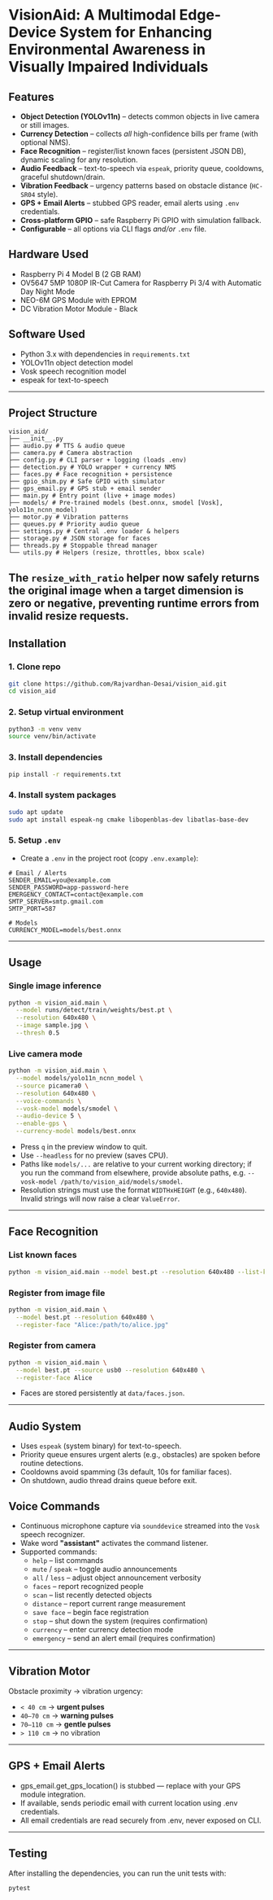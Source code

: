 # VisionAid: A Multimodal Edge-Device System for Enhancing Environmental Awareness in Visually Impaired Individuals

 ## Features

- **Object Detection (YOLOv11n)** – detects common objects in live camera or still images.
- **Currency Detection** – collects *all* high-confidence bills per frame (with optional NMS).
- **Face Recognition** – register/list known faces (persistent JSON DB), dynamic scaling for any resolution.
- **Audio Feedback** – text-to-speech via `espeak`, priority queue, cooldowns, graceful shutdown/drain.
- **Vibration Feedback** – urgency patterns based on obstacle distance (`HC-SR04` style).
- **GPS + Email Alerts** – stubbed GPS reader, email alerts using `.env` credentials.
- **Cross-platform GPIO** – safe Raspberry Pi GPIO with simulation fallback.
- **Configurable** – all options via CLI flags *and/or* `.env` file.

## Hardware Used

- Raspberry Pi 4 Model B (2 GB RAM)
- OV5647 5MP 1080P IR-Cut Camera for Raspberry Pi 3/4 with Automatic Day Night Mode
- NEO-6M GPS Module with EPROM
- DC Vibration Motor Module - Black

## Software Used

- Python 3.x with dependencies in `requirements.txt`
- YOLOv11n object detection model
- Vosk speech recognition model
- espeak for text-to-speech

---

## Project Structure
```
vision_aid/
├── __init__.py
├── audio.py # TTS & audio queue
├── camera.py # Camera abstraction
├── config.py # CLI parser + logging (loads .env)
├── detection.py # YOLO wrapper + currency NMS
├── faces.py # Face recognition + persistence
├── gpio_shim.py # Safe GPIO with simulator
├── gps_email.py # GPS stub + email sender
├── main.py # Entry point (live + image modes)
├── models/ # Pre-trained models (best.onnx, smodel [Vosk], yolo11n_ncnn_model)
├── motor.py # Vibration patterns
├── queues.py # Priority audio queue
├── settings.py # Central .env loader & helpers
├── storage.py # JSON storage for faces
├── threads.py # Stoppable thread manager
└── utils.py # Helpers (resize, throttles, bbox scale)
```

The `resize_with_ratio` helper now safely returns the original image when a
target dimension is zero or negative, preventing runtime errors from invalid
resize requests.
---

## Installation

### 1. Clone repo
```bash
git clone https://github.com/Rajvardhan-Desai/vision_aid.git
cd vision_aid
```
### 2. Setup virtual environment
```bash
python3 -m venv venv
source venv/bin/activate
```
### 3. Install dependencies
```bash
pip install -r requirements.txt
```
### 4. Install system packages
```bash
sudo apt update
sudo apt install espeak-ng cmake libopenblas-dev libatlas-base-dev
```
### 5. Setup `.env`
- Create a `.env` in the project root (copy `.env.example`):
```env
# Email / Alerts
SENDER_EMAIL=you@example.com
SENDER_PASSWORD=app-password-here
EMERGENCY_CONTACT=contact@example.com
SMTP_SERVER=smtp.gmail.com
SMTP_PORT=587

# Models
CURRENCY_MODEL=models/best.onnx
```
--- 

## Usage
### Single image inference
```bash
python -m vision_aid.main \
  --model runs/detect/train/weights/best.pt \
  --resolution 640x480 \
  --image sample.jpg \
  --thresh 0.5
```
### Live camera mode
```bash
python -m vision_aid.main \
  --model models/yolo11n_ncnn_model \
  --source picamera0 \
  --resolution 640x480 \
  --voice-commands \
  --vosk-model models/smodel \
  --audio-device 5 \
  --enable-gps \
  --currency-model models/best.onnx

```

-  Press `q` in the preview window to quit.
-  Use `--headless` for no preview (saves CPU).
-  Paths like `models/...` are relative to your current working directory;
   if you run the command from elsewhere, provide absolute paths, e.g.
   `--vosk-model /path/to/vision_aid/models/smodel`.
-  Resolution strings must use the format `WIDTHxHEIGHT` (e.g., `640x480`).
   Invalid strings will now raise a clear `ValueError`.

---

## Face Recognition

### List known faces
```bash
python -m vision_aid.main --model best.pt --resolution 640x480 --list-known-faces
```
### Register from image file
```bash
python -m vision_aid.main \
  --model best.pt --resolution 640x480 \
  --register-face "Alice:/path/to/alice.jpg"
```
### Register from camera
```bash
python -m vision_aid.main \
  --model best.pt --source usb0 --resolution 640x480 \
  --register-face Alice
```
- Faces are stored persistently at `data/faces.json`.

---

## Audio System
- Uses `espeak` (system binary) for text-to-speech.
- Priority queue ensures urgent alerts (e.g., obstacles) are spoken before routine detections.
- Cooldowns avoid spamming (3s default, 10s for familiar faces).
- On shutdown, audio thread drains queue before exit.

## Voice Commands
- Continuous microphone capture via `sounddevice` streamed into the `Vosk` speech recognizer.
- Wake word **"assistant"** activates the command listener.
- Supported commands:
  - `help` – list commands
  - `mute` / `speak` – toggle audio announcements
  - `all` / `less` – adjust object announcement verbosity
  - `faces` – report recognized people
  - `scan` – list recently detected objects
  - `distance` – report current range measurement
  - `save face` – begin face registration
  - `stop` – shut down the system (requires confirmation)
  - `currency` – enter currency detection mode
  - `emergency` – send an alert email (requires confirmation)
---

## Vibration Motor

Obstacle proximity → vibration urgency:

- `< 40 cm` → **urgent pulses**
- `40–70 cm` → **warning pulses**
- `70–110 cm` → **gentle pulses**
- `> 110 cm` → no vibration

--- 

## GPS + Email Alerts

- gps_email.get_gps_location() is stubbed — replace with your GPS module integration.
- If available, sends periodic email with current location using .env credentials.
- All email credentials are read securely from .env, never exposed on CLI.

---

## Testing

After installing the dependencies, you can run the unit tests with:

```bash
pytest
```


